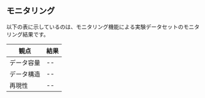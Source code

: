 ## モニタリング

以下の表に示しているのは、モニタリング機能による実験データセットのモニタリング結果です。

| 観点 | 結果 |
| ---- | ---- |
| データ容量 | -- |
| データ構造 | -- |
| 再現性 | -- |

